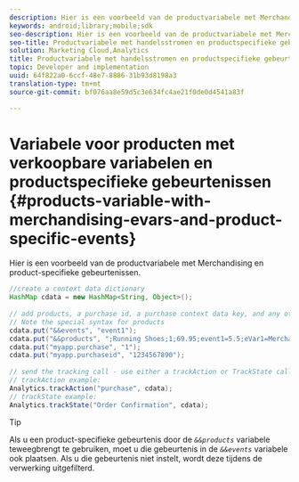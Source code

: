 ```yaml
---
description: Hier is een voorbeeld van de productvariabele met Merchandising en product-specifieke gebeurtenissen.
keywords: android;library;mobile;sdk
seo-description: Hier is een voorbeeld van de productvariabele met Merchandising en product-specifieke gebeurtenissen.
seo-title: Productvariabele met handelsstromen en productspecifieke gebeurtenissen
solution: Marketing Cloud,Analytics
title: Productvariabele met handelsstromen en productspecifieke gebeurtenissen
topic: Developer and implementation
uuid: 64f822a0-6ccf-48e7-8886-31b93d8198a3
translation-type: tm+mt
source-git-commit: bf076aa8e59d5c3e634fc4ae21f0de0d4541a83f

---
```



# Variabele voor producten met verkoopbare variabelen en productspecifieke gebeurtenissen {#products-variable-with-merchandising-evars-and-product-specific-events}

Hier is een voorbeeld van de productvariabele met Merchandising en product-specifieke gebeurtenissen.

```java
//create a context data dictionary 
HashMap cdata = new HashMap<String, Object>(); 
  
// add products, a purchase id, a purchase context data key, and any other data you want to collect. 
// Note the special syntax for products 
cdata.put("&&events", "event1"); 
cdata.put("&&products", ";Running Shoes;1;69.95;event1=5.5;eVar1=Merchandising,;Running Socks;10;29.99"); 
cdata.put("myapp.purchase", "1"); 
cdata.put("myapp.purchaseid", "1234567890"); 
  
// send the tracking call - use either a trackAction or TrackState call. 
// trackAction example: 
Analytics.trackAction("purchase", cdata); 
// trackState example: 
Analytics.trackState("Order Confirmation", cdata);
```

>[!TIP]
>
>Als u een product-specifieke gebeurtenis door de *`&&products`* variabele teweegbrengt te gebruiken, moet u die gebeurtenis in de *`&&events`* variabele ook plaatsen. Als u die gebeurtenis niet instelt, wordt deze tijdens de verwerking uitgefilterd.


